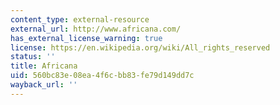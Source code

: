 ```yaml
---
content_type: external-resource
external_url: http://www.africana.com/
has_external_license_warning: true
license: https://en.wikipedia.org/wiki/All_rights_reserved
status: ''
title: Africana
uid: 560bc83e-08ea-4f6c-bb83-fe79d149dd7c
wayback_url: ''
---
```


